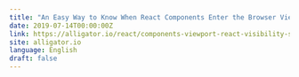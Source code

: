 ```yaml
---
title: "An Easy Way to Know When React Components Enter the Browser Viewport"
date: 2019-07-14T00:00:00Z
link: https://alligator.io/react/components-viewport-react-visibility-sensor/?utm_medium=RSS&utm_source=news.12bit.vn
site: alligator.io
language: English
draft: false
---
```

